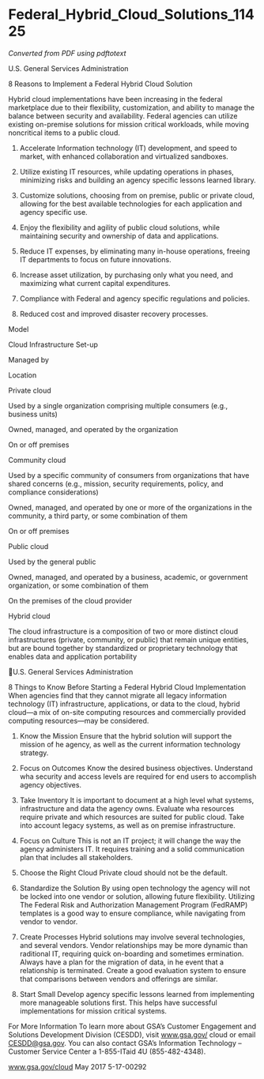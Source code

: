 # Federal_Hybrid_Cloud_Solutions_11425

_Converted from PDF using pdftotext_

U.S. General Services Administration

8 Reasons to Implement a Federal
Hybrid Cloud Solution

Hybrid cloud implementations have been increasing in the
federal marketplace due to their flexibility, customization,
and ability to manage the balance between security and
availability. Federal agencies can utilize existing on-premise
solutions for mission critical workloads, while moving noncritical items to a public cloud.
1. Accelerate Information technology (IT) development, and
speed to market, with enhanced collaboration and virtualized
sandboxes.
2. Utilize existing IT resources, while updating operations in
phases, minimizing risks and building an agency specific
lessons learned library.

3. Customize solutions, choosing from on premise, public or
private cloud, allowing for the best available technologies for
each application and agency specific use.
4. Enjoy the flexibility and agility of public cloud solutions, while
maintaining security and ownership of data and applications.
5. Reduce IT expenses, by eliminating many in-house
operations, freeing IT departments to focus on future
innovations.
6. Increase asset utilization, by purchasing only what you need,
and maximizing what current capital expenditures.
7. Compliance with Federal and agency specific regulations
and policies.
8. Reduced cost and improved disaster recovery processes.

Model

Cloud Infrastructure Set-up

Managed by

Location

Private cloud

Used by a single organization comprising multiple
consumers (e.g., business units)

Owned, managed, and operated by the
organization

On or off premises

Community cloud

Used by a specific community of consumers
from organizations that have shared concerns
(e.g., mission, security requirements, policy, and
compliance considerations)

Owned, managed, and operated by one or
more of the organizations in the community,
a third party, or some combination of them

On or off premises

Public cloud

Used by the general public

Owned, managed, and operated by a business,
academic, or government organization, or
some combination of them

On the premises of the
cloud provider

Hybrid cloud

The cloud infrastructure is a composition of two or more distinct cloud infrastructures (private, community, or public) that remain
unique entities, but are bound together by standardized or proprietary technology that enables data and application portability

U.S. General Services Administration

8 Things to Know Before Starting a Federal
Hybrid Cloud Implementation
When agencies find that they cannot migrate all legacy
information technology (IT) infrastructure, applications,
or data to the cloud, hybrid cloud—a mix of on-site
computing resources and commercially provided computing
resources—may be considered.
1. Know the Mission
Ensure that the hybrid solution will support the mission of
he agency, as well as the current information technology
strategy.
2. Focus on Outcomes
Know the desired business objectives. Understand wha
security and access levels are required for end users to
accomplish agency objectives.
3. Take Inventory
It is important to document at a high level what systems,
infrastructure and data the agency owns. Evaluate wha
resources require private and which resources are suited for
public cloud. Take into account legacy systems, as well as on
premise infrastructure.
4. Focus on Culture
This is not an IT project; it will change the way the agency
administers IT. It requires training and a solid communication
plan that includes all stakeholders.

5. Choose the Right Cloud
Private cloud should not be the default.
6. Standardize the Solution
By using open technology the agency will not be locked into
one vendor or solution, allowing future flexibility. Utilizing
The Federal Risk and Authorization Management Program
(FedRAMP) templates is a good way to ensure compliance,
while navigating from vendor to vendor.
7. Create Processes
Hybrid solutions may involve several technologies, and several
vendors. Vendor relationships may be more dynamic than
raditional IT, requiring quick on-boarding and sometimes
ermination. Always have a plan for the migration of data, in
he event that a relationship is terminated. Create a good
evaluation system to ensure that comparisons between
vendors and offerings are similar.
8. Start Small
Develop agency specific lessons learned from implementing
more manageable solutions first. This helps have successful
implementations for mission critical systems.

For More Information
To learn more about GSA’s Customer Engagement and
Solutions Development Division (CESDD), visit www.gsa.gov/
cloud or email CESDD@gsa.gov. You can also contact GSA’s
Information Technology – Customer Service Center a
1-855-ITaid 4U (855-482-4348).

www.gsa.gov/cloud
May 2017
5-17-00292

